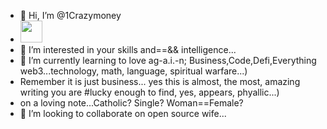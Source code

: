- 👋 Hi, I’m @1Crazymoney
- <img src="https://camo.githubusercontent.com/a12c99ec968478995f2e09863b5a1ea917cf1c6008f75632764482cd2cf4f790/68747470733a2f2f63756c746f667468657061727479706172726f742e636f6d2f706172726f74732f68642f6879706e6f706172726f746c696768742e676966" height="35" data-canonical-src="https://cultofthepartyparrot.com/parrots/hd/hypnoparrotlight.gif" style="max-width: 100%; display: inline-block;" data-target="animated-image.originalImage">
- 👀 I’m interested in your skills and==&& intelligence...
- 🌱 I’m currently learning to love ag-a.i.-n; Business,Code,Defi,Everything web3...technology, math, language, spiritual warfare...)
- Remember it is just business... yes this is almost, the most, amazing writing you are #lucky enough to find, yes, appears, phyallic...)
- on a loving note...Catholic? Single? Woman==Female?
- 💞️ I’m looking to collaborate on open source wife...
<!---
1Crazymoney/1Crazymoney is ✨ special ✨ 
{
<video data-v-7f538ccd="" autoplay="autoplay" loop="loop" muted="muted" class="viedo xs-hidden"> 您的浏览器不支持 video 标签。 <source data-v-7f538ccd="" type="video/mp4" src="static/media/earth-video.ccf69c30.mp4"></video>
}
